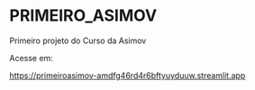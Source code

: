 # PRIMEIRO_ASIMOV
Primeiro projeto do Curso da Asimov

Acesse em:

https://primeiroasimov-amdfg46rd4r6bftyuyduuw.streamlit.app
